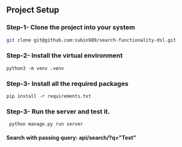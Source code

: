 ## Project Setup

### Step-1- Clone the project into your system

``` bash
git clone git@github.com:subin989/search-functionality-dsl.git
```

### Step-2- Install the virtual environment

```python3 -m venv .venv ```

### Step-3- Install all the required packages

```pip install -r requirements.txt```


### Step-3- Run the server and test it.

``` python manage.py run server```

#### Search with passing query: api/search/?q="Test"
